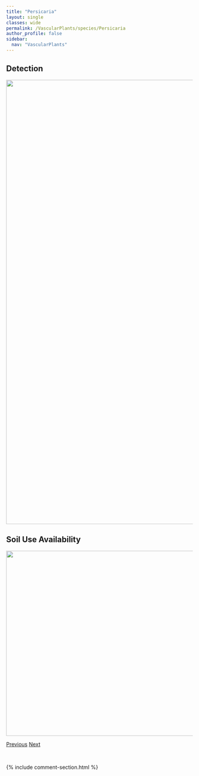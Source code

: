 ```yaml
---
title: "Persicaria"
layout: single
classes: wide
permalink: /VascularPlants/species/Persicaria
author_profile: false
sidebar:
  nav: "VascularPlants"
---
```


<h2>Detection</h2>

<a href="https://drive.google.com/uc?export=view&id=1y7rWYts6dIM0YoCcFb5jLPsurRLEUtFP">
<img src="https://drive.google.com/uc?export=view&id=1y7rWYts6dIM0YoCcFb5jLPsurRLEUtFP" height = "1200" width = "800">
</a>


<h2>Soil Use Availability</h2>

<a href="https://drive.google.com/uc?export=view&id=1oyUHkJWNBAxIIN3FTUSbb4oqLrQE5elu">
<img src="https://drive.google.com/uc?export=view&id=1oyUHkJWNBAxIIN3FTUSbb4oqLrQE5elu" height = "500" width = "1000">
</a>


<a href="/DevelopmentWebsite/VascularPlants/species/PeritomaSerrulata" class="pagination--pager" title="Peritoma serrulata">Previous</a> <a href="/DevelopmentWebsite/VascularPlants/species/PersicariaAmphibia" class="pagination--pager" title="Water Smartweed">Next</a>

<p>&nbsp;</p>

{% include comment-section.html %}
